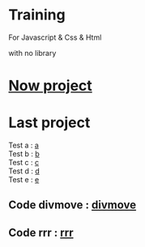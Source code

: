 # Training

For Javascript & Css & Html

with no library

# [Now project](https://eliow010203.github.io/My_Code_Database/menu.html)

# Last project

Test a : [a](https://eliow010203.github.io/My_Code_Database/a.html)\
Test b : [b](https://eliow010203.github.io/My_Code_Database/b.html)\
Test c : [c](https://eliow010203.github.io/My_Code_Database/c.html)\
Test d : [d](https://eliow010203.github.io/My_Code_Database/d.html)\
Test e : [e](https://eliow010203.github.io/My_Code_Database/e.html)
## Code divmove : [divmove](https://eliow010203.github.io/My_Code_Database/divmove.html)
## Code rrr : [rrr](https://eliow010203.github.io/My_Code_Database/rrr.html)
